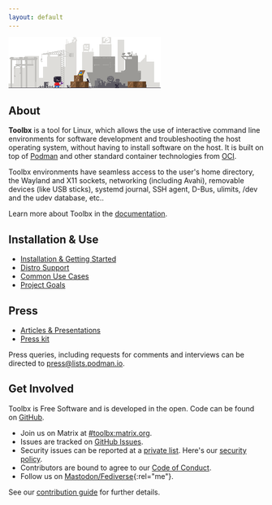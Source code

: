 ```yaml
---
layout: default
---
```


<picture class="full pixels">
    <source srcset="assets/toolbx-dark.gif" media="(prefers-color-scheme: dark)">
    <img src="assets/toolbx.gif">
</picture>

## About

**Toolbx** is a tool for Linux, which allows the use of interactive command line environments for software development and troubleshooting the host operating system, without having to install software on the host. It is built on top of [Podman](https://podman.io/) and other standard container technologies from [OCI](https://opencontainers.org/).

Toolbx environments have seamless access to the user's home directory, the Wayland and X11 sockets, networking (including Avahi), removable devices (like USB sticks), systemd journal, SSH agent, D-Bus, ulimits, /dev and the udev database, etc..

Learn more about Toolbx in the [documentation](doc).


## Installation & Use

* [Installation & Getting Started](install)
* [Distro Support](distros)
* [Common Use Cases](use)
* [Project Goals](goals)

## Press
* [Articles & Presentations](articles)
* [Press kit](/assets/logo/toolbx-logo.zip)

Press queries, including requests for comments and interviews can be directed to [press@lists.podman.io](mailto:press@lists.podman.io).


## Get Involved
Toolbx is Free Software and is developed in the open. Code can be found on [GitHub](https://github.com/containers/toolbox).

  * Join us on Matrix at [#toolbx:matrix.org](https://matrix.to/#/#toolbx:matrix.org).
  * Issues are tracked on [GitHub Issues](https://github.com/containers/toolbox/issues).
  * Security issues can be reported at a [private list](mailto:security@lists.podman.io). Here's our [security policy](https://github.com/containers/common/blob/main/SECURITY.md).
  * Contributors are bound to agree to our [Code of Conduct](https://github.com/containers/common/blob/main/CODE-OF-CONDUCT.md).
  * Follow us on [Mastodon/Fediverse](https://floss.social/@containertoolbx){:rel="me"}.

See our [contribution guide](https://github.com/containers/toolbox/blob/main/CONTRIBUTING.md) for further details.
